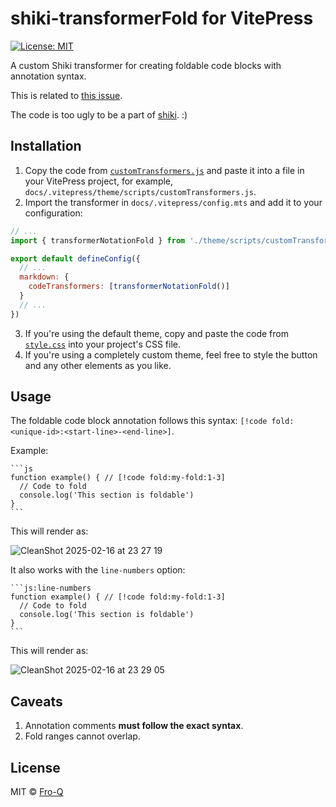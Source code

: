 # shiki-transformerFold for VitePress

[![License: MIT](https://img.shields.io/badge/License-MIT-blue.svg)](https://opensource.org/licenses/MIT)

A custom Shiki transformer for creating foldable code blocks with annotation syntax.

This is related to [this issue](https://github.com/shikijs/shiki/issues/861#issuecomment-2661471613).

The code is too ugly to be a part of [shiki](https://github.com/shikijs/shiki). :)

## Installation

1. Copy the code from [`customTransformers.js`](https://github.com/Fro-Q/shiki-transformerFold/blob/main/customTransformers.js) and paste it into a file in your VitePress project, for example, `docs/.vitepress/theme/scripts/customTransformers.js`.
2. Import the transformer in `docs/.vitepress/config.mts` and add it to your configuration:

```js
// ...
import { transformerNotationFold } from './theme/scripts/customTransformers'

export default defineConfig({
  // ...
  markdown: {
    codeTransformers: [transformerNotationFold()]
  }
  // ...
})
```

3. If you're using the default theme, copy and paste the code from [`style.css`](https://github.com/Fro-Q/shiki-transformerFold/blob/main/style.css) into your project's CSS file.
4. If you're using a completely custom theme, feel free to style the button and any other elements as you like.

## Usage

The foldable code block annotation follows this syntax: `[!code fold:<unique-id>:<start-line>-<end-line>]`.

Example:

````
```js
function example() { // [!code fold:my-fold:1-3]
  // Code to fold
  console.log('This section is foldable')
}
```
````

This will render as:

![CleanShot 2025-02-16 at 23 27 19](https://github.com/user-attachments/assets/41d12637-4e27-40ed-a89d-5795b1eb4f32)

It also works with the `line-numbers` option:

````
```js:line-numbers
function example() { // [!code fold:my-fold:1-3]
  // Code to fold
  console.log('This section is foldable')
}
```
````

This will render as:

![CleanShot 2025-02-16 at 23 29 05](https://github.com/user-attachments/assets/6dba93d2-cc2a-48cb-8c62-d6dff08c48a1)

## Caveats

1. Annotation comments **must follow the exact syntax**.
2. Fold ranges cannot overlap.

## License

MIT © [Fro-Q](https://github.com/Fro-Q)
